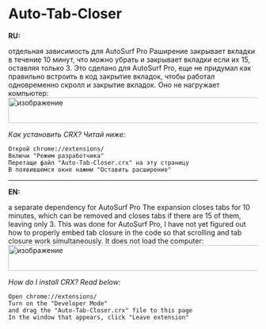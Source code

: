 # Auto-Tab-Closer
**RU:**

отдельная зависимость для AutoSurf Pro
Раширение закрывает вкладки в течение 10 минут, что можно убрать и закрывает вкладки если их 15, оставляя только 3. Это сделано для AutoSurf Pro, еще не придумал как правильно встроить в код закрытие вкладок, чтобы работал одновременно скролл и закрытие вкладок. Оно не нагружает компьютер:
<img width="1462" height="52" alt="изображение" src="https://github.com/user-attachments/assets/a70592d7-0490-4f78-8316-831fecd62e3f" />

*Как установить CRX? Читай ниже:*

    Открой chrome://extensions/
    Включи "Режим разработчика"
    Перетащи файл "Auto-Tab-Closer.crx" на эту страницу
    В появившемся окне нажми "Оставить расширение"


---------------------
**EN:**

a separate dependency for AutoSurf Pro
The expansion closes tabs for 10 minutes, which can be removed and closes tabs if there are 15 of them, leaving only 3. This was done for AutoSurf Pro, I have not yet figured out how to properly embed tab closure in the code so that scrolling and tab closure work simultaneously. It does not load the computer:
<img width="1462" height="52" alt="изображение" src="https://github.com/user-attachments/assets/d5da16b8-262e-440a-b253-f94c6cc43c67" />

*How do I install CRX? Read below:*

    Open chrome://extensions/
    Turn on the "Developer Mode"
    and drag the "Auto-Tab-Closer.crx" file to this page
    In the window that appears, click "Leave extension"
